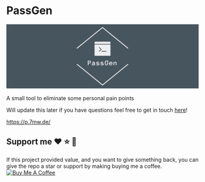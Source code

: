 # PassGen

![logo](https://github.com/MartinWie/PassGen/blob/master/logo.png)

A small tool to eliminate some personal pain points

Will update this later if you have questions feel free to get in touch [here](https://www.linkedin.com/in/martin-wiechmann-2b5aa3151/)!

https://p.7mw.de/

## Support me :heart: :star: :money_with_wings:
If this project provided value, and you want to give something back, you can give the repo a star or support by making buying me a coffee.<a href="https://buymeacoffee.com/MartinWie" target="_blank"><img src="https://cdn.buymeacoffee.com/buttons/v2/default-blue.png" alt="Buy Me A Coffee" width="170"></a>
